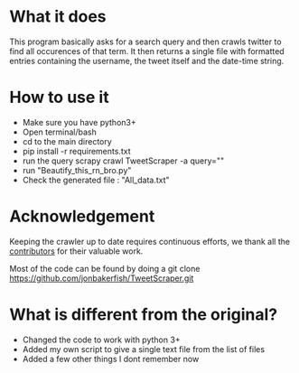 # What it does 

This program basically asks for a search query and then crawls twitter to find all occurences of that term. It then returns a single file with formatted entries containing the username, the tweet itself and the date-time string.

# How to use it
- Make sure you have python3+
- Open terminal/bash
- cd to the main directory
- pip install -r requirements.txt
- run the query 
                    scrapy crawl TweetScraper -a query="<give any query without the brackets>"
- run "Beautify_this_rn_bro.py"
- Check the generated file : "All_data.txt"


# Acknowledgement #
Keeping the crawler up to date requires continuous efforts, we thank all the [contributors](https://github.com/jonbakerfish/TweetScraper/graphs/contributors) for their valuable work.

Most of the code can be found by doing a 
git clone https://github.com/jonbakerfish/TweetScraper.git

# What is different from the original?
- Changed the code to work with python 3+
- Added my own script to give a single text file from the list of files
- Added a few other things I dont remember now

